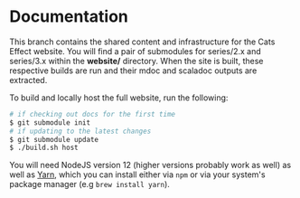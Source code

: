 # Documentation

This branch contains the shared content and infrastructure for the Cats Effect website. You will find a pair of submodules for series/2.x and series/3.x within the **website/** directory. When the site is built, these respective builds are run and their mdoc and scaladoc outputs are extracted.

To build and locally host the full website, run the following:

```bash
# if checking out docs for the first time
$ git submodule init
# if updating to the latest changes
$ git submodule update
$ ./build.sh host
```

You will need NodeJS version 12 (higher versions probably work as well) as well as [Yarn](https://yarnpkg.com), which you can install either via `npm` or via your system's package manager (e.g `brew install yarn`).
